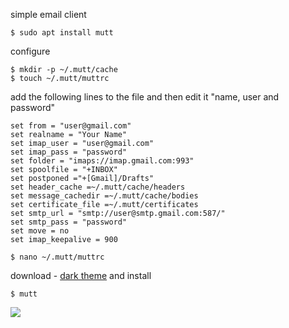 simple email client
```
$ sudo apt install mutt
```
configure
```
$ mkdir -p ~/.mutt/cache
$ touch ~/.mutt/muttrc
```
add the following lines to the file and then edit it "name, user and password"
```
set from = "user@gmail.com"
set realname = "Your Name"
set imap_user = "user@gmail.com"
set imap_pass = "password"
set folder = "imaps://imap.gmail.com:993"
set spoolfile = "+INBOX"
set postponed ="+[Gmail]/Drafts"
set header_cache =~/.mutt/cache/headers
set message_cachedir =~/.mutt/cache/bodies
set certificate_file =~/.mutt/certificates
set smtp_url = "smtp://user@smtp.gmail.com:587/"
set smtp_pass = "password"
set move = no 
set imap_keepalive = 900
```
```
$ nano ~/.mutt/muttrc
```
download - <a href="https://draculatheme.com/mutt/" target="_blank">dark theme</a> and install
```
$ mutt
```
<img src="https://skandyns.github.io/img/mutt.png"/>
